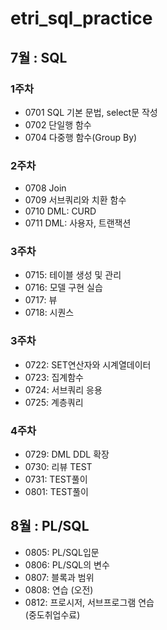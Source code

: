 # etri_sql_practice
## 7월 : SQL
### 1주차
* 0701 SQL 기본 문법, select문 작성
* 0702 단일행 함수
* 0704 다중행 함수(Group By)
### 2주차
* 0708 Join
* 0709 서브쿼리와 치환 함수
* 0710 DML: CURD
* 0711 DML: 사용자, 트랜잭션
### 3주차
* 0715: 테이블 생성 및 관리
* 0716: 모델 구현 실습
* 0717: 뷰
* 0718: 시퀀스
### 3주차
* 0722: SET연산자와 시계열데이터
* 0723: 집계함수
* 0724: 서브쿼리 응용
* 0725: 계층쿼리
### 4주차
* 0729: DML DDL 확장
* 0730: 리뷰 TEST
* 0731: TEST풀이
* 0801: TEST풀이

## 8월 : PL/SQL
* 0805: PL/SQL입문
* 0806: PL/SQL의 변수
* 0807: 블록과 범위
* 0808: 연습 (오전)
* 0812: 프로시저, 서브프로그램 연습  
(중도취업수료)